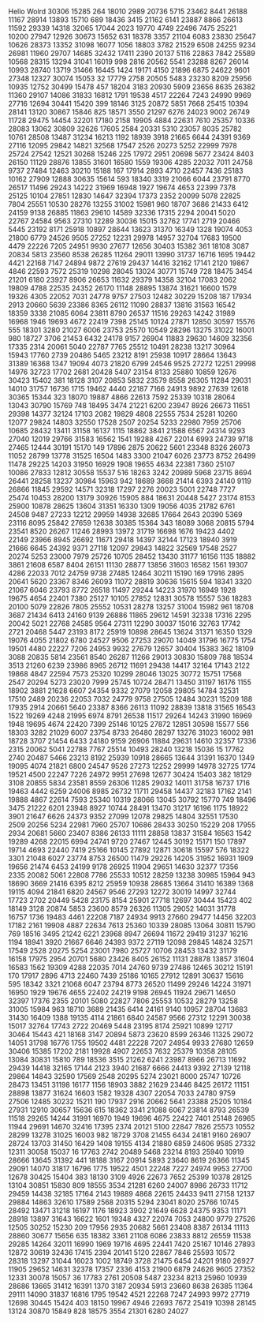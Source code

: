 Hello Wolrd
30306
15285
264
18010
2989
20736
5715
23462
8441
26188
11167
28914
13893
15710
689
18436
3415
21162
6141
23887
8866
26613
11592
29339
14318
32065
17044
2023
19770
4749
22496
7475
25221
10200
27947
12926
30673
15652
631
18378
3357
21104
6083
23830
25647
10626
28373
13352
31098
16077
1056
18803
3782
21529
6508
24255
9234
26981
11960
29707
14685
32432
17411
2390
20137
5116
22863
7842
25589
10568
28315
13294
31041
16019
998
2816
20562
5541
23288
8267
26014
10993
28740
13719
31466
16445
1424
19171
4150
21896
6875
24622
9601
27348
12327
30074
15053
32
17779
2758
20505
5483
23230
8209
25956
10935
12752
30499
15478
457
18204
3183
20930
5909
23656
8635
26382
11360
29107
14086
31833
16812
1791
19538
4517
22264
7243
24990
9969
27716
12694
30441
15420
399
18146
3125
20872
5851
7668
25415
10394
28141
13120
30867
15846
825
18571
3550
21297
6276
24023
9002
26749
11728
29475
14454
32201
17180
2158
19905
4884
22631
7610
25357
10336
28083
13062
30809
32626
17605
2584
20331
5310
23057
8035
25782
10761
28508
13487
31234
16213
1192
18939
3918
21665
6644
24391
9369
27116
12095
29842
14821
32568
17547
2526
20273
5252
22999
7978
25724
27542
12521
30268
15246
225
17972
2951
20698
5677
23424
8403
26150
11129
28876
13855
31601
16580
1559
19306
4285
22032
7011
24758
9737
27484
12463
30210
15188
167
17914
2893
4710
22457
7436
25183
10162
27909
12888
30635
15614
593
18340
3319
21066
6044
23791
8770
26517
11496
29243
14222
31969
16948
1927
19674
4653
22399
7378
25125
10104
27851
12830
14647
32394
17373
2352
20099
5078
22825
7804
25551
10530
28276
13255
31002
15981
960
18707
3686
21433
6412
24159
9138
26885
11863
29610
14589
32336
17315
2294
20041
5020
22767
24584
9563
27310
12289
30036
15015
32762
17741
2719
20466
5445
23192
8171
25918
10897
28644
13623
31370
16349
1328
19074
4053
21800
6779
24526
9505
27252
12231
29978
14957
32704
17683
19500
4479
22226
7205
24951
9930
27677
12656
30403
15382
361
18108
3087
20834
5813
23560
8538
26285
11264
29011
13990
31737
16716
1695
19442
4421
22168
7147
24894
9872
27619
29437
14416
32162
17141
2120
19867
4846
22593
7572
25319
10298
28045
13024
30771
15749
728
18475
3454
21201
6180
23927
8906
26653
11632
29379
14358
32104
17083
2062
19809
4788
22535
24352
26170
11148
28895
13874
31621
16600
1579
19326
4305
22052
7031
24778
9757
27503
12482
30229
15208
187
17934
2913
20660
5639
23386
8365
26112
11090
28837
13816
31563
16542
18359
3338
21085
6064
23811
8790
26537
11516
29263
14242
31989
16968
1946
19693
4672
22419
7398
25145
10124
27871
12850
30597
15576
555
18301
3280
21027
6006
23753
25570
10549
28296
13275
31022
16001
980
18727
3706
21453
6432
24178
9157
26904
11883
29630
14609
32356
17335
2314
20061
5040
22787
7765
25512
10491
28238
13217
30964
15943
17760
2739
20486
5465
23212
8191
25938
10917
28664
13643
31389
16368
1347
19094
4073
21820
6799
24546
9525
27272
12251
29998
14976
32723
17702
2681
20428
5407
23154
8133
25880
10859
12676
30423
15402
381
18128
3107
20853
5832
23579
8558
26305
11284
29031
14010
31757
16736
1715
19462
4440
22187
7166
24913
9892
27639
12618
30365
15344
323
18070
19887
4866
22613
7592
25339
10318
28064
13043
30790
15769
748
18495
3474
21221
6200
23947
8926
26673
11651
29398
14377
32124
17103
2082
19829
4808
22555
7534
25281
10260
12077
29824
14803
32550
17528
2507
20254
5233
22980
7959
25706
10685
28432
13411
31158
16137
1115
18862
3841
21588
6567
24314
9293
27040
12019
29766
31583
16562
1541
19288
4267
22014
6993
24739
9718
27465
12444
30191
15170
149
17896
2875
20622
5601
23348
8326
26073
11052
28799
13778
31525
16504
1483
3300
21047
6026
23773
8752
26499
11478
29225
14203
31950
16929
1908
19655
4634
22381
7360
25107
10086
27833
12812
30558
15537
516
18263
3242
20989
5968
23715
8694
26441
28258
13237
30984
15963
942
18689
3668
21414
6393
24140
9119
26866
11845
29592
14571
32318
17297
2276
20023
5001
22748
7727
25474
10453
28200
13179
30926
15905
884
18631
20448
5427
23174
8153
25900
10878
28625
13604
31351
16330
1309
19056
4035
21782
6761
24508
9487
27233
12212
29959
14938
32685
17664
2643
20390
5369
23116
8095
25842
27659
12638
30385
15364
343
18089
3068
20815
5794
23541
8520
26267
11246
28993
13972
31719
16698
1676
19423
4402
22149
23966
8945
26692
11671
29418
14397
32144
17123
18940
3919
21666
6645
24392
9371
27118
12097
29843
14822
32569
17548
2527
20274
5253
23000
7979
25726
10705
28452
13430
31177
16156
1135
18882
3861
21608
6587
8404
26151
11130
28877
13856
31603
16582
1561
19307
4286
22033
7012
24759
9738
27485
12464
30211
15190
169
17916
2895
20641
5620
23367
8346
26093
11072
28819
30636
15615
594
18341
3320
21067
6046
23793
8772
26518
11497
29244
14223
31970
16949
1928
19675
4654
22401
7380
25127
10105
27852
12831
30578
15557
536
18283
20100
5079
22826
7805
25552
10531
28278
13257
31004
15982
961
18708
3687
21434
6413
24160
9139
26886
11865
29612
14591
32338
17316
2295
20042
5021
22768
24585
9564
27311
12290
30037
15016
32763
17742
2721
20468
5447
23193
8172
25919
10898
28645
13624
31371
16350
1329
19076
4055
21802
6780
24527
9506
27253
29070
14049
31796
16775
1754
19501
4480
22227
7206
24953
9932
27679
12657
30404
15383
362
18109
3088
20835
5814
23561
8540
26287
11266
29013
30830
15809
788
18534
3513
21260
6239
23986
8965
26712
11691
29438
14417
32164
17143
2122
19868
4847
22594
7573
25320
10299
28046
13025
30772
15751
17568
2547
20294
5273
23020
7999
25745
10724
28471
13450
31197
16176
1155
18902
3881
21628
6607
24354
9332
27079
12058
29805
14784
32531
17510
2489
20236
22053
7032
24779
9758
27505
12484
30231
15209
188
17935
2914
20661
5640
23387
8366
26113
11092
28839
13818
31565
16543
1522
19269
4248
21995
6974
8791
26538
11517
29264
14243
31990
16969
1948
19695
4674
22420
7399
25146
10125
27872
12851
30598
15577
556
18303
3282
21029
6007
23754
8733
26480
28297
13276
31023
16002
981
18728
3707
21454
6433
24180
9159
26906
11884
29631
14610
32357
17336
2315
20062
5041
22788
7767
25514
10493
28240
13218
15036
15
17762
2740
20487
5466
23213
8192
25939
10918
28665
13644
31391
16370
1349
19095
4074
21821
6800
24547
9526
27273
12252
29999
14978
32725
1774
19521
4500
22247
7226
24972
9951
27698
12677
30424
15403
382
18129
3108
20855
5834
23581
8559
26306
11285
29032
14011
31758
16737
1716
19463
4442
6259
24006
8985
26732
11711
29458
14437
32183
17162
2141
19888
4867
22614
7593
25340
10319
28066
13045
30792
15770
749
18496
3475
21222
6201
23948
8927
10744
28491
13470
31217
16196
1175
18922
3901
21647
6626
24373
9352
27099
12078
29825
14804
32551
17530
2509
20256
5234
22981
7960
25707
10686
28433
30250
15229
208
17955
2934
20681
5660
23407
8386
26133
11111
28858
13837
31584
16563
1542
19289
4268
22015
6994
24741
9720
27467
12445
30192
15171
150
17897
19714
4693
22440
7419
25166
10145
27892
12871
30618
15597
576
18322
3301
21048
6027
23774
8753
26500
11479
29226
14205
31952
16931
1909
19656
21474
6453
24199
9178
26925
11904
29651
14630
32377
17356
2335
20082
5061
22808
7786
25533
10512
28259
13238
30985
15964
943
18690
3669
21416
6395
8212
25959
10938
28685
13664
31410
16389
1368
19115
4094
21841
6820
24567
9546
27293
12272
30019
14997
32744
17723
2702
20449
5428
23175
8154
25901
27718
12697
30444
15423
402
18149
3128
20874
5853
23600
8579
26326
11305
29052
14031
31778
16757
1736
19483
4461
22208
7187
24934
9913
27660
29477
14456
32203
17182
2161
19908
4887
22634
7613
25360
10339
28085
13064
30811
15790
769
18516
3495
21242
6221
23968
8947
26694
11672
29419
31237
16216
1194
18941
3920
21667
6646
24393
9372
27119
12098
29845
14824
32571
17549
2528
20275
5254
23001
7980
25727
10706
28453
13432
31179
16158
17975
2954
20701
5680
23426
8405
26152
11131
28878
13857
31604
16583
1562
19309
4288
22035
7014
24760
9739
27486
12465
30212
15191
170
17917
2896
4713
22460
7439
25186
10165
27912
12891
30637
15616
595
18342
3321
21068
6047
23794
8773
26520
11499
29246
14224
31971
16950
1929
19676
4655
22402
24219
9198
26945
11924
29671
14650
32397
17376
2355
20101
5080
22827
7806
25553
10532
28279
13258
31005
15984
963
18710
3689
21435
6414
24161
9140
10957
28704
13683
31430
16409
1388
19135
4114
21861
6840
24587
9566
27312
12291
30038
15017
32764
17743
2722
20469
5448
23195
8174
25921
10899
12717
30464
15443
421
18168
3147
20894
5873
23620
8599
26346
11325
29072
14051
31798
16776
1755
19502
4481
22228
7207
24954
9933
27680
12659
30406
15385
17202
2181
19928
4907
22653
7632
25379
10358
28105
13084
30831
15810
789
18536
3515
21262
6241
23987
8966
26713
11692
29439
14418
32165
17144
2123
3940
21687
6666
24413
9392
27139
12118
29864
14843
32590
17569
2548
20295
5274
23021
8000
25747
10726
28473
13451
31198
16177
1156
18903
3882
21629
23446
8425
26172
11151
28898
13877
31624
16603
1582
19328
4307
22054
7033
24780
9759
27506
12485
30232
15211
190
17937
2916
20662
5641
23388
25205
10184
27931
12910
30657
15636
615
18362
3341
21088
6067
23814
8793
26539
11518
29265
14244
31991
16970
1949
19696
4675
22422
7401
25148
26965
11944
29691
14670
32416
17395
2374
20121
5100
22847
7826
25573
10552
28299
13278
31025
16003
982
18729
3708
21455
6434
24181
9160
26907
28724
13703
31450
16429
1408
19155
4134
21880
6859
24606
9585
27332
12311
30058
15037
16
17763
2742
20489
5468
23214
8193
25940
10919
28666
13645
31392
441
18188
3167
20914
5893
23640
8619
26366
11345
29091
14070
31817
16796
1775
19522
4501
22248
7227
24974
9953
27700
12678
30425
15404
383
18130
3109
4926
22673
7652
25399
10378
28125
13104
30851
15830
809
18555
3534
21281
6260
24007
8986
26733
11712
29459
14438
32185
17164
2143
19889
4868
22615
24433
9411
27158
12137
29884
14863
32610
17589
2568
20315
5294
23041
8020
25766
10745
28492
13471
31218
16197
1176
18923
3902
21649
6628
24375
9353
11171
28918
13897
31643
16622
1601
19348
4327
22074
7053
24800
9779
27526
12505
30252
15230
209
17956
2935
20682
5661
23408
8387
26134
11113
28860
30677
15656
635
18382
3361
21108
6086
23833
8812
26559
11538
29285
14264
32011
16990
1969
19716
4695
22441
7420
25167
10146
27893
12872
30619
32436
17415
2394
20141
5120
22867
7846
25593
10572
28318
13297
31044
16023
1002
18749
3728
21475
6454
24201
9180
26927
11905
29652
14631
32378
17357
2336
4153
21900
6879
24626
9605
27352
12331
30078
15057
36
17783
2761
20508
5487
23234
8213
25960
10939
28686
13665
31412
16391
1370
3187
20934
5913
23660
8638
26385
11364
29111
14090
31837
16816
1795
19542
4521
22268
7247
24993
9972
27719
12698
30445
15424
403
18150
19967
4946
22693
7672
25419
10398
28145
13124
30870
15849
828
18575
3554
21301
6280
24027
